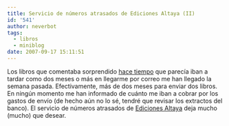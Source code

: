 ```yaml
---
title: Servicio de números atrasados de Ediciones Altaya (II)
id: '541'
author: neverbot
tags:
  - libros
  - miniblog
date: 2007-09-17 15:11:51
---
```


Los libros que comentaba sorprendido [hace tiempo](https://neverbot.com/internet/servicio-de-numeros-atrasados-de-ediciones-altaya/) que parecía iban a tardar como dos meses o más en llegarme por correo me han llegado la semana pasada. Efectivamente, más de dos meses para enviar dos libros. En ningún momento me han informado de cuánto me iban a cobrar por los gastos de envío (de hecho aún no lo sé, tendré que revisar los extractos del banco). El servicio de números atrasados de [Ediciones Altaya](http://www.altaya.es/) deja mucho (mucho) que desear.
